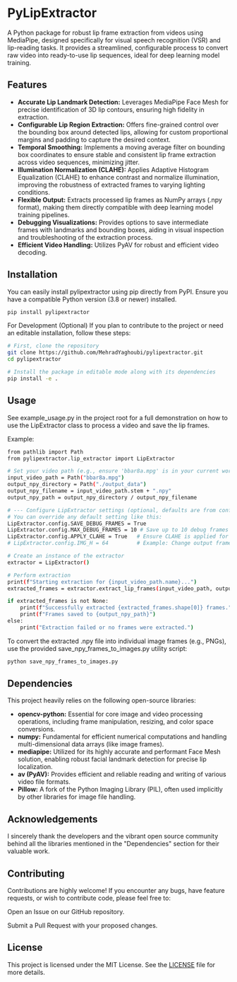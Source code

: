 # PyLipExtractor

A Python package for robust lip frame extraction from videos using MediaPipe, designed specifically for visual speech recognition (VSR) and lip-reading tasks. It provides a streamlined, configurable process to convert raw video into ready-to-use lip sequences, ideal for deep learning model training.

## Features

* **Accurate Lip Landmark Detection:** Leverages MediaPipe Face Mesh for precise identification of 3D lip contours, ensuring high fidelity in extraction.
* **Configurable Lip Region Extraction:** Offers fine-grained control over the bounding box around detected lips, allowing for custom proportional margins and padding to capture the desired context.
* **Temporal Smoothing:** Implements a moving average filter on bounding box coordinates to ensure stable and consistent lip frame extraction across video sequences, minimizing jitter.
* **Illumination Normalization (CLAHE):** Applies Adaptive Histogram Equalization (CLAHE) to enhance contrast and normalize illumination, improving the robustness of extracted frames to varying lighting conditions.
* **Flexible Output:** Extracts processed lip frames as NumPy arrays (.npy format), making them directly compatible with deep learning model training pipelines.
* **Debugging Visualizations:** Provides options to save intermediate frames with landmarks and bounding boxes, aiding in visual inspection and troubleshooting of the extraction process.
* **Efficient Video Handling:** Utilizes PyAV for robust and efficient video decoding.

## Installation

You can easily install pylipextractor using pip directly from PyPI. Ensure you have a compatible Python version (3.8 or newer) installed.

```bash
pip install pylipextractor
```
For Development (Optional)
If you plan to contribute to the project or need an editable installation, follow these steps:

```bash
# First, clone the repository
git clone https://github.com/MehradYaghoubi/pylipextractor.git
cd pylipextractor

# Install the package in editable mode along with its dependencies
pip install -e .
```

## Usage
See example_usage.py in the project root for a full demonstration on how to use the LipExtractor class to process a video and save the lip frames.

Example:
```bash
from pathlib import Path
from pylipextractor.lip_extractor import LipExtractor

# Set your video path (e.g., ensure 'bbar8a.mpg' is in your current working directory or adjust path)
input_video_path = Path("bbar8a.mpg")
output_npy_directory = Path("./output_data")
output_npy_filename = input_video_path.stem + ".npy"
output_npy_path = output_npy_directory / output_npy_filename

# --- Configure LipExtractor settings (optional, defaults are from config.py) ---
# You can override any default setting like this:
LipExtractor.config.SAVE_DEBUG_FRAMES = True
LipExtractor.config.MAX_DEBUG_FRAMES = 10 # Save up to 10 debug frames
LipExtractor.config.APPLY_CLAHE = True   # Ensure CLAHE is applied for contrast
# LipExtractor.config.IMG_H = 64         # Example: Change output frame height

# Create an instance of the extractor
extractor = LipExtractor()

# Perform extraction
print(f"Starting extraction for {input_video_path.name}...")
extracted_frames = extractor.extract_lip_frames(input_video_path, output_npy_path=output_npy_path)

if extracted_frames is not None:
    print(f"Successfully extracted {extracted_frames.shape[0]} frames.")
    print(f"Frames saved to {output_npy_path}")
else:
    print("Extraction failed or no frames were extracted.")
```

To convert the extracted .npy file into individual image frames (e.g., PNGs), use the provided save_npy_frames_to_images.py utility script:
```bash
python save_npy_frames_to_images.py
```

## Dependencies

This project heavily relies on the following open-source libraries:

* **opencv-python:** Essential for core image and video processing operations, including frame manipulation, resizing, and color space conversions.
* **numpy:** Fundamental for efficient numerical computations and handling multi-dimensional data arrays (like image frames).
* **mediapipe:** Utilized for its highly accurate and performant Face Mesh solution, enabling robust facial landmark detection for precise lip localization.
* **av (PyAV):** Provides efficient and reliable reading and writing of various video file formats.
* **Pillow:** A fork of the Python Imaging Library (PIL), often used implicitly by other libraries for image file handling.

## Acknowledgements
I sincerely thank the developers and the vibrant open source community behind all the libraries mentioned in the "Dependencies" section for their valuable work.

## Contributing
Contributions are highly welcome! If you encounter any bugs, have feature requests, or wish to contribute code, please feel free to:

Open an Issue on our GitHub repository.

Submit a Pull Request with your proposed changes.

## License
This project is licensed under the MIT License. See the [LICENSE](https://github.com/MehradYaghoubi/pylipextractor/blob/main/LICENSE) file for more details.
